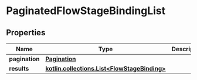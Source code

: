 
# PaginatedFlowStageBindingList

## Properties
Name | Type | Description | Notes
------------ | ------------- | ------------- | -------------
**pagination** | [**Pagination**](Pagination.md) |  | 
**results** | [**kotlin.collections.List&lt;FlowStageBinding&gt;**](FlowStageBinding.md) |  | 



